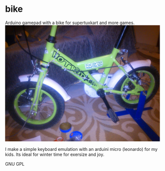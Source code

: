 # bike
Arduino gamepad with a bike for supertuxkart and more games.
![GitHub Logo](https://github.com/ntoulasd/bike/blob/master/IMG_20181106_234947.jpg)

I make a simple keyboard emulation with an arduini micro (leonardo) for my kids. Its ideal for winter time for exersize and joy.


GNU GPL
